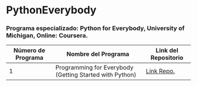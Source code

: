 # PythonEverybody
### Programa especializado: Python for Everybody, University of Michigan, Online: Coursera.

| Número de Programa | Nombre del Programa | Link del Repositorio |
|--------------------|---------------------|----------------------|
| 1 | Programming for Everybody (Getting Started with Python) | [Link Repo.](https://github.com/jairomqcode/PythonEverybody/tree/main/Programming%20for%20Everybody%20(Getting%20Started%20with%20Python)) |
